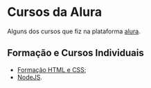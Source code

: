 # Cursos da Alura

Alguns dos cursos que fiz na plataforma [alura](https://www.alura.com.br/).

## Formação e Cursos Individuais

* [Formação HTML e CSS](https://github.com/araujo21x/Cursos_Alura/tree/master/Forma%C3%A7%C3%A3o%20HTML%20e%20CSS);
* [NodeJS](./NodeJS/).
